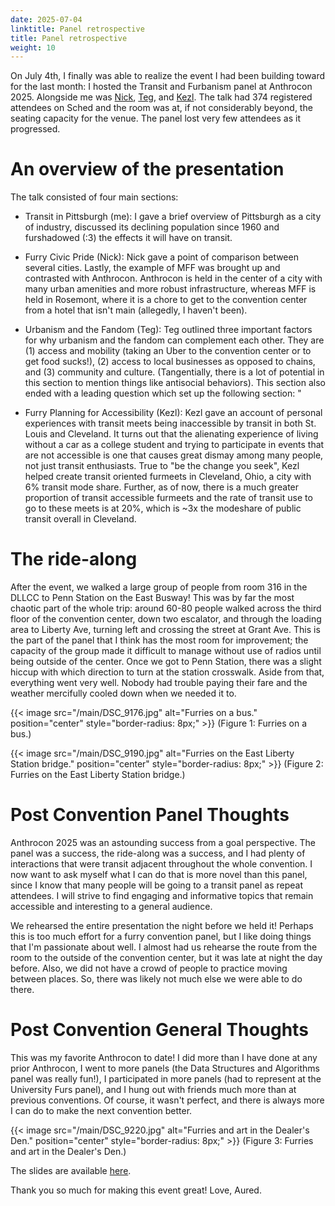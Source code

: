 ```yaml
---
date: 2025-07-04
linktitle: Panel retrospective
title: Panel retrospective
weight: 10
---
```

On July 4th, I finally was able to realize the event I had been building
toward for the last month: I hosted the Transit and Furbanism panel at 
Anthrocon 2025. Alongside me was [Nick](https://wah.blue), [Teg](https://tegfox.blue/),
and [Kezl](https://www.youtube.com/channel/UCsc_Lpk6dva2Lk4zSBWeuLA). 
The talk had 374 registered attendees on Sched and the room was at, if 
not considerably beyond, the seating capacity for the venue. The panel 
lost very few attendees as it progressed.

# An overview of the presentation
The talk consisted of four main sections:
+ Transit in Pittsburgh (me): I gave a brief overview of Pittsburgh as a city
of industry, discussed its declining population since 1960 and furshadowed (:3) the 
effects it will have on transit.  

+ Furry Civic Pride (Nick): Nick gave a point of comparison between several cities.
Lastly, the example of MFF was brought up and contrasted with Anthrocon. Anthrocon 
is held in the center of a city with many urban amenities and more robust infrastructure, 
whereas MFF is held in Rosemont, where it is a chore to get to the convention center from 
a hotel that isn't main (allegedly, I haven't been).

+ Urbanism and the Fandom (Teg): Teg outlined three important factors for why urbanism
and the fandom can complement each other. They are (1) access and mobility (taking an Uber 
to the convention center or to get food sucks!), (2) access to local businesses as opposed to chains, 
and (3) community and culture. (Tangentially, there is a lot of potential in this section to 
mention things like antisocial behaviors). This section also ended with a leading question 
which set up the following section: "

+ Furry Planning for Accessibility (Kezl):
Kezl gave an account of personal experiences with transit meets being inaccessible
by transit in both St. Louis and Cleveland. It turns out that the alienating experience 
of living without a car as a college student and trying to participate in events that are
not accessible is one that causes great dismay among many people, not just transit 
enthusiasts. True to "be the change you seek", Kezl helped create transit oriented furmeets
in Cleveland, Ohio, a city with 6% transit mode share. Further, as of now, there is a much
greater proportion of transit accessible furmeets and the rate of transit use to go to these
meets is at 20%, which is ~3x the modeshare of public transit overall in Cleveland.

# The ride-along
After the event, we walked a large group of people from room 316 in the DLLCC 
to Penn Station on the East Busway! This was by far the most chaotic part of 
the whole trip: around 60-80 people walked across the third floor of the
convention center, down two escalator, and through the loading area to Liberty 
Ave, turning left and crossing the street at Grant Ave. This is the part of the 
panel that I think has the most room for improvement; the capacity of the group
made it difficult to manage without use of radios until being outside of the center.
Once we got to Penn Station, there was a slight hiccup with which direction to turn 
at the station crosswalk. Aside from that, everything went very well. Nobody had
trouble paying their fare and the weather mercifully cooled down when we needed it to.

{{< image src="/main/DSC_9176.jpg" alt="Furries on a bus." position="center" style="border-radius: 8px;" >}}
(Figure 1: Furries on a bus.)

{{< image src="/main/DSC_9190.jpg" alt="Furries on the East Liberty Station bridge." position="center" style="border-radius: 8px;" >}}
(Figure 2: Furries on the East Liberty Station bridge.)

# Post Convention Panel Thoughts
Anthrocon 2025 was an astounding success from a goal perspective. The panel was 
a success, the ride-along was a success, and I had plenty of interactions that were 
transit adjacent throughout the whole convention. I now want to ask myself what I
can do that is more novel than this panel, since I know that many people will be 
going to a transit panel as repeat attendees. I will strive to find engaging and
informative topics that remain accessible and interesting to a general audience. 

We rehearsed the entire presentation the night before we held it! Perhaps this is too 
much effort for a furry convention panel, but I like doing things that I'm passionate about 
well. I almost had us rehearse the route from the room to the outside of the convention
center, but it was late at night the day before. Also, we did not have a crowd of people
to practice moving between places. So, there was likely not much else we were able to do there. 

# Post Convention General Thoughts
This was my favorite Anthrocon to date! I did more than I have done at any prior 
Anthrocon, I went to more panels (the Data Structures and Algorithms panel was really
fun!), I participated in more panels (had to represent at the University Furs panel),
and I hung out with friends much more than at previous conventions. Of course, it wasn't
perfect, and there is always more I can do to make the next convention better. 

{{< image src="/main/DSC_9220.jpg" alt="Furries and art in the Dealer's Den." position="center" style="border-radius: 8px;" >}}
(Figure 3: Furries and art in the Dealer's Den.)

The slides are available 
[here](https://docs.google.com/presentation/d/1WWbVqiSoXtBE27_TK6vj2-g4kAZ39SQXCstuZe2RNt4/edit?usp=sharing).

Thank you so much for making this event great!
Love, Aured.
